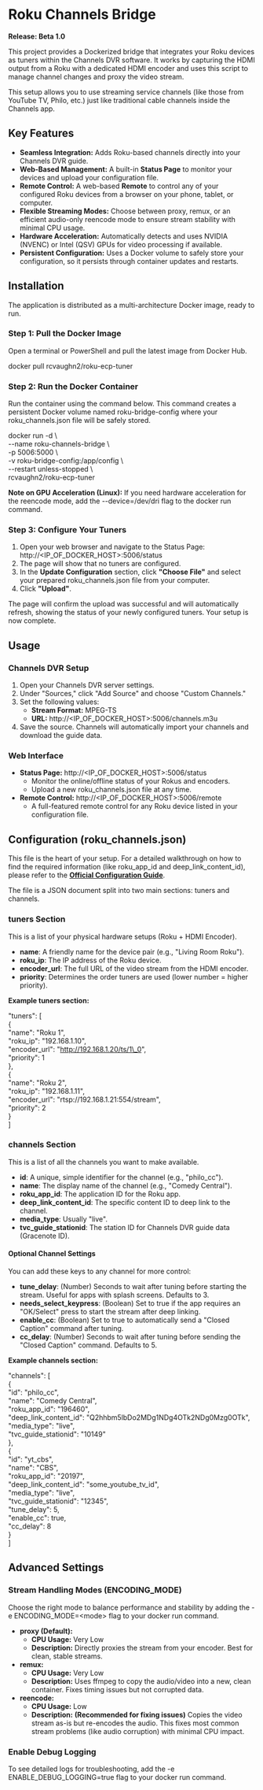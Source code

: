 # **Roku Channels Bridge**

**Release: Beta 1.0**

This project provides a Dockerized bridge that integrates your Roku devices as tuners within the Channels DVR software. It works by capturing the HDMI output from a Roku with a dedicated HDMI encoder and uses this script to manage channel changes and proxy the video stream.

This setup allows you to use streaming service channels (like those from YouTube TV, Philo, etc.) just like traditional cable channels inside the Channels app.

## **Key Features**

* **Seamless Integration:** Adds Roku-based channels directly into your Channels DVR guide.  
* **Web-Based Management:** A built-in **Status Page** to monitor your devices and upload your configuration file.  
* **Remote Control:** A web-based **Remote** to control any of your configured Roku devices from a browser on your phone, tablet, or computer.  
* **Flexible Streaming Modes:** Choose between proxy, remux, or an efficient audio-only reencode mode to ensure stream stability with minimal CPU usage.  
* **Hardware Acceleration:** Automatically detects and uses NVIDIA (NVENC) or Intel (QSV) GPUs for video processing if available.  
* **Persistent Configuration:** Uses a Docker volume to safely store your configuration, so it persists through container updates and restarts.

## **Installation**

The application is distributed as a multi-architecture Docker image, ready to run.

### **Step 1: Pull the Docker Image**

Open a terminal or PowerShell and pull the latest image from Docker Hub.

docker pull rcvaughn2/roku-ecp-tuner

### **Step 2: Run the Docker Container**

Run the container using the command below. This command creates a persistent Docker volume named roku-bridge-config where your roku\_channels.json file will be safely stored.

docker run \-d \\  
  \--name roku-channels-bridge \\  
  \-p 5006:5000 \\  
  \-v roku-bridge-config:/app/config \\  
  \--restart unless-stopped \\  
  rcvaughn2/roku-ecp-tuner

**Note on GPU Acceleration (Linux):** If you need hardware acceleration for the reencode mode, add the \--device=/dev/dri flag to the docker run command.

### **Step 3: Configure Your Tuners**

1. Open your web browser and navigate to the Status Page:  
   http://\<IP\_OF\_DOCKER\_HOST\>:5006/status  
2. The page will show that no tuners are configured.  
3. In the **Update Configuration** section, click **"Choose File"** and select your prepared roku\_channels.json file from your computer.  
4. Click **"Upload"**.

The page will confirm the upload was successful and will automatically refresh, showing the status of your newly configured tuners. Your setup is now complete.

## **Usage**

### **Channels DVR Setup**

1. Open your Channels DVR server settings.  
2. Under "Sources," click "Add Source" and choose "Custom Channels."  
3. Set the following values:  
   * **Stream Format:** MPEG-TS  
   * **URL:** http://\<IP\_OF\_DOCKER\_HOST\>:5006/channels.m3u  
4. Save the source. Channels will automatically import your channels and download the guide data.

### **Web Interface**

* **Status Page:** http://\<IP\_OF\_DOCKER\_HOST\>:5006/status  
  * Monitor the online/offline status of your Rokus and encoders.  
  * Upload a new roku\_channels.json file at any time.  
* **Remote Control:** http://\<IP\_OF\_DOCKER\_HOST\>:5006/remote  
  * A full-featured remote control for any Roku device listed in your configuration file.

## **Configuration (roku\_channels.json)**

This file is the heart of your setup. For a detailed walkthrough on how to find the required information (like roku\_app\_id and deep\_link\_content\_id), please refer to the [**Official Configuration Guide**](https://codetricks.ct.ws/roku).

The file is a JSON document split into two main sections: tuners and channels.

### **tuners Section**

This is a list of your physical hardware setups (Roku \+ HDMI Encoder).

* **name**: A friendly name for the device pair (e.g., "Living Room Roku").  
* **roku\_ip**: The IP address of the Roku device.  
* **encoder\_url**: The full URL of the video stream from the HDMI encoder.  
* **priority**: Determines the order tuners are used (lower number \= higher priority).

**Example tuners section:**

"tuners": \[  
  {  
    "name": "Roku 1",  
    "roku\_ip": "192.168.1.10",  
    "encoder\_url": "http://192.168.1.20/ts/1\_0",  
    "priority": 1  
  },  
  {  
    "name": "Roku 2",  
    "roku\_ip": "192.168.1.11",  
    "encoder\_url": "rtsp://192.168.1.21:554/stream",  
    "priority": 2  
  }  
\]

### **channels Section**

This is a list of all the channels you want to make available.

* **id**: A unique, simple identifier for the channel (e.g., "philo\_cc").  
* **name**: The display name of the channel (e.g., "Comedy Central").  
* **roku\_app\_id**: The application ID for the Roku app.  
* **deep\_link\_content\_id**: The specific content ID to deep link to the channel.  
* **media\_type**: Usually "live".  
* **tvc\_guide\_stationid**: The station ID for Channels DVR guide data (Gracenote ID).

#### **Optional Channel Settings**

You can add these keys to any channel for more control:

* **tune\_delay**: (Number) Seconds to wait after tuning before starting the stream. Useful for apps with splash screens. Defaults to 3\.  
* **needs\_select\_keypress**: (Boolean) Set to true if the app requires an "OK/Select" press to start the stream after deep linking.  
* **enable\_cc**: (Boolean) Set to true to automatically send a "Closed Caption" command after tuning.  
* **cc\_delay**: (Number) Seconds to wait after tuning before sending the "Closed Caption" command. Defaults to 5\.

**Example channels section:**

"channels": \[  
  {  
    "id": "philo\_cc",  
    "name": "Comedy Central",  
    "roku\_app\_id": "196460",  
    "deep\_link\_content\_id": "Q2hhbm5lbDo2MDg1NDg4OTk2NDg0Mzg0OTk",  
    "media\_type": "live",  
    "tvc\_guide\_stationid": "10149"  
  },  
  {  
    "id": "yt\_cbs",  
    "name": "CBS",  
    "roku\_app\_id": "20197",  
    "deep\_link\_content\_id": "some\_youtube\_tv\_id",  
    "media\_type": "live",  
    "tvc\_guide\_stationid": "12345",  
    "tune\_delay": 5,  
    "enable\_cc": true,  
    "cc\_delay": 8  
  }  
\]

## **Advanced Settings**

### **Stream Handling Modes (ENCODING\_MODE)**

Choose the right mode to balance performance and stability by adding the \-e ENCODING\_MODE=\<mode\> flag to your docker run command.

* **proxy (Default):**  
  * **CPU Usage:** Very Low  
  * **Description:** Directly proxies the stream from your encoder. Best for clean, stable streams.  
* **remux:**  
  * **CPU Usage:** Very Low  
  * **Description:** Uses ffmpeg to copy the audio/video into a new, clean container. Fixes timing issues but not corrupted data.  
* **reencode:**  
  * **CPU Usage:** Low  
  * **Description:** **(Recommended for fixing issues)** Copies the video stream as-is but re-encodes the audio. This fixes most common stream problems (like audio corruption) with minimal CPU impact.

### **Enable Debug Logging**

To see detailed logs for troubleshooting, add the \-e ENABLE\_DEBUG\_LOGGING=true flag to your docker run command.
